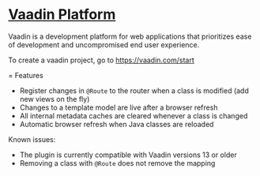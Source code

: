 [Vaadin Platform](https://vaadin.com/)
====================================

Vaadin is a development platform for web applications that prioritizes ease of development and uncompromised end user experience.

To create a vaadin project, go to https://vaadin.com/start

= Features
* Register changes in `@Route` to the router when a class is modified (add new views on the fly)
* Changes to a template model are live after a browser refresh
* All internal metadata caches are cleared whenever a class is changed
* Automatic browser refresh when Java classes are reloaded  

Known issues:
* The plugin is currently compatible with Vaadin versions 13 or older 
* Removing a class with `@Route` does not remove the mapping

